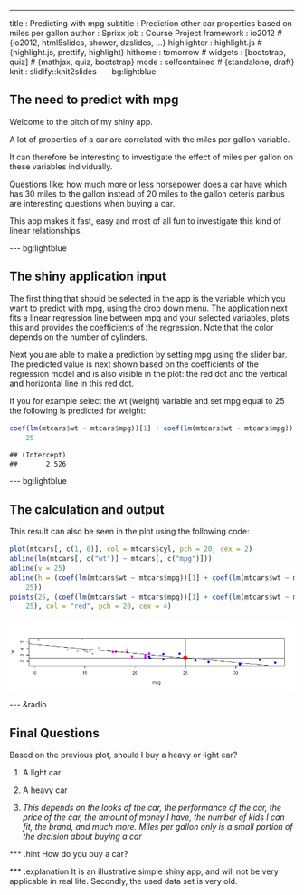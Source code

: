 ---
title       : Predicting with mpg
subtitle    : Prediction other car properties based on miles per gallon 
author      : Sprixx
job         : Course Project
framework   : io2012        # {io2012, html5slides, shower, dzslides, ...}
highlighter : highlight.js  # {highlight.js, prettify, highlight}
hitheme     : tomorrow      # 
widgets     : [bootstrap, quiz]            # {mathjax, quiz, bootstrap}
mode        : selfcontained # {standalone, draft}
knit        : slidify::knit2slides
--- bg:lightblue

## The need to predict with mpg

Welcome to the pitch of my shiny app.

A lot of properties of a car are correlated with the miles per gallon variable.

It can therefore be interesting to investigate the effect of miles per gallon on these variables individually.

Questions like: how much more or less horsepower does a car have which has 30 miles to the gallon instead of 20 miles to the gallon ceteris paribus are interesting questions when buying a car.

This app makes it fast, easy and most of all fun to investigate this kind of linear relationships.

--- bg:lightblue

## The shiny application input

The first thing that should be selected in the app is the variable which you want to predict with mpg, using the drop down menu.
The application next fits a linear regression line between mpg and your selected variables, plots this and provides the coefficients of the regression. Note that the color depends on the number of cylinders. 

Next you are able to make a prediction by setting mpg using the slider bar. The predicted value is next shown based on the coefficients of the regression model and is also visible in the plot: the red dot and the vertical and horizontal line in this red dot.

If you for example select the wt (weight) variable and set mpg equal to 25 the following is predicted for weight:

```r
coef(lm(mtcars$wt ~ mtcars$mpg))[1] + coef(lm(mtcars$wt ~ mtcars$mpg))[2] * 
    25
```

```
## (Intercept) 
##       2.526
```


--- bg:lightblue

## The calculation and output
This result can also be seen in the plot using the following code:


```r
plot(mtcars[, c(1, 6)], col = mtcars$cyl, pch = 20, cex = 2)
abline(lm(mtcars[, c("wt")] ~ mtcars[, c("mpg")]))
abline(v = 25)
abline(h = (coef(lm(mtcars$wt ~ mtcars$mpg))[1] + coef(lm(mtcars$wt ~ mtcars$mpg))[2] * 
    25))
points(25, (coef(lm(mtcars$wt ~ mtcars$mpg))[1] + coef(lm(mtcars$wt ~ mtcars$mpg))[2] * 
    25), col = "red", pch = 20, cex = 4)
```

![plot of chunk unnamed-chunk-2](figure/unnamed-chunk-2.png) 


--- &radio

## Final Questions

Based on the previous plot, should I buy a heavy or light car?

1. A light car

2. A heavy car

3. _This depends on the looks of the car, the performance of the car, the price of the car, the amount of money I have, the number of kids I can fit, the brand, and much more. Miles per gallon only is a small portion of the decision about buying a car_

*** .hint How do you buy a car?

*** .explanation It is an illustrative simple shiny app, and will not be very applicable in real life. Secondly, the used data set is very old.

